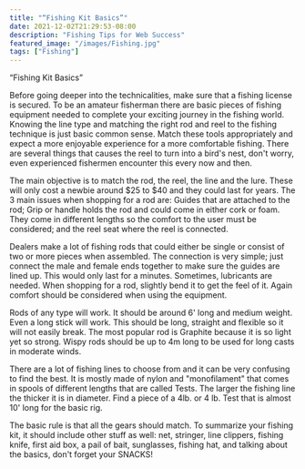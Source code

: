 ```yaml
---
title: "“Fishing Kit Basics”"
date: 2021-12-02T21:29:53-08:00
description: "Fishing Tips for Web Success"
featured_image: "/images/Fishing.jpg"
tags: ["Fishing"]
---
```


“Fishing Kit Basics”

Before going deeper into the technicalities, make sure that a fishing license is secured.  To be an amateur fisherman there are basic pieces of fishing equipment needed to complete your exciting journey in the fishing world.  Knowing the line type and matching the right rod and reel to the fishing technique is just basic common sense.  Match these tools appropriately and expect a more enjoyable experience for a more comfortable fishing.  There are several things that causes the reel to turn into a bird's nest, don't worry, even experienced fishermen encounter this every now and then.  

The main objective is to match the rod, the reel, the line and the lure.  These will only cost a newbie around $25 to $40 and they could last for years.  The 3 main issues when shopping for a rod are:  Guides that are attached to the rod; Grip or handle holds the rod and could come in either cork or foam.  They come in different lengths so the comfort to the user must be considered; and the reel seat where the reel is connected.

Dealers make a lot of fishing rods that could either be single or consist of two or more pieces when assembled.  The connection is very simple; just connect the male and female ends together to make sure the guides are lined up.  This would only last for a minutes.  Sometimes, lubricants are needed.  When shopping for a rod, slightly bend it to get the feel of it.  Again comfort should be considered when using the equipment.

Rods of any type will work.  It should be around 6' long and medium weight.  Even a long stick will work.  This should be long, straight and flexible so it will not easily break.  The most popular rod is Graphite because it is so light yet so strong.  Wispy rods should be up to 4m long to be used for long casts in moderate winds.

There are a lot of fishing lines to choose from and it can be very confusing to find the best.  It is mostly made of nylon and "monofilament" that comes in spools of different lengths that are called Tests.  The larger the fishing line the thicker it is in diameter.  Find a piece of a 4lb. or 4 lb. Test that is almost 10' long for the basic rig.  

The basic rule is that all the gears should match. To summarize your fishing kit, it should include other stuff as well: net, stringer, line clippers, fishing knife, first aid box, a pail of bait, sunglasses, fishing hat, and talking about the basics, don't forget your SNACKS! 

